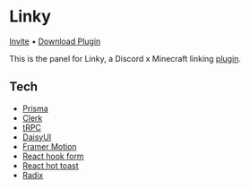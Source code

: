 # Linky

<p>
  <a href="https://discord.com/oauth2/authorize?client_id=1104056681731727460&permissions=268435456&scope=bot">Invite</a>
•
  <a href="https://github.com/linkymc/Plugin/releases/tag/latest">Download Plugin</a>
</p>

This is the panel for Linky, a Discord x Minecraft linking [plugin](https://github.com/linkymc/Plugin).

## Tech

- [Prisma](https://prisma.io/)
- [Clerk](https://clerk.dev/)
- [tRPC](https://trpc.io/)
- [DaisyUI](https://daisyui.com/)
- [Framer Motion](https://www.framer.com/motion/)
- [React hook form](https://npmjs.com/react-hook-form)
- [React hot toast](https://www.npmjs.com/package/react-hot-toast)
- [Radix](https://www.radix-ui.com/)
